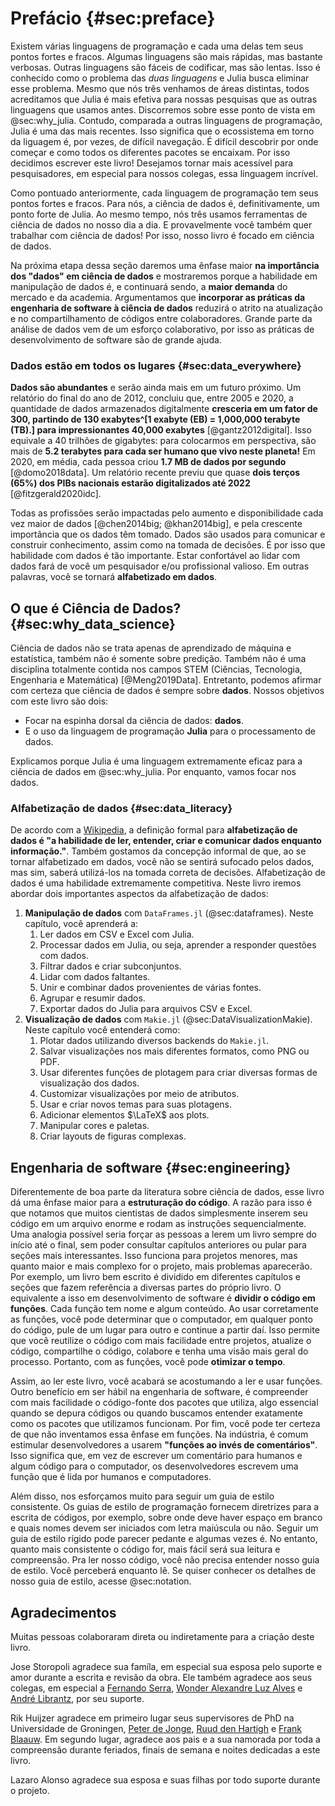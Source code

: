 # Prefácio {#sec:preface}

Existem várias linguagens de programação e cada uma delas tem seus pontos fortes e fracos.
Algumas linguagens são mais rápidas, mas bastante verbosas.
Outras linguagens são fáceis de codificar, mas são lentas. Isso é conhecido como o problema das *duas linguagens* e Julia busca eliminar esse problema.
Mesmo que nós três venhamos de áreas distintas, todos acreditamos que Julia é mais efetiva para nossas pesquisas que as outras linguagens que usamos antes.
Discorremos sobre esse ponto de vista em @sec:why_julia.
Contudo, comparada a outras linguagens de programação, Julia é uma das mais recentes.
Isso significa que o ecossistema em torno da liguagem é, por vezes, de difícil navegação.
É difícil descobrir por onde começar e como todos os diferentes pacotes se encaixam.
Por isso decidimos escrever este livro!
Desejamos tornar mais acessível para pesquisadores, em especial para nossos colegas, essa linguagem incrível.

Como pontuado anteriormente, cada linguagem de programação tem seus pontos fortes e fracos.
Para nós, a ciência de dados é, definitivamente, um ponto forte de Julia.
Ao mesmo tempo, nós três usamos ferramentas de ciência de dados no nosso dia a dia.
E provavelmente você também quer trabalhar com ciência de dados!
Por isso, nosso livro é focado em ciência de dados.

Na próxima etapa dessa seção daremos uma ênfase maior **na importância dos "dados" em ciência de dados** e mostraremos porque a habilidade em manipulação de dados é, e continuará sendo, a **maior demanda** do mercado e da academia.
Argumentamos que **incorporar as práticas da engenharia de software à ciência de dados** reduzirá o atrito na atualização e no compartilhamento de códigos entre colaboradores. 
Grande parte da análise de dados vem de um esforço colaborativo, por isso as práticas de desenvolvimento de software são de grande ajuda.

### Dados estão em todos os lugares {#sec:data_everywhere}

**Dados são abundantes** e serão ainda mais em um futuro próximo.
Um relatório do final do ano de 2012, concluiu que, entre 2005 e 2020, a quantidade de dados armazenados digitalmente **cresceria em um fator de 300, partindo de 130 exabytes^[1 exabyte (EB) = 1,000,000 terabyte (TB).] para impressionantes 40,000 exabytes** [@gantz2012digital].
Isso equivale a 40 trilhões de gigabytes: para colocarmos em perspectiva, são mais de **5.2 terabytes para cada ser humano que vivo neste planeta!**
Em 2020, em média, cada pessoa criou **1.7 MB de dados por segundo** [@domo2018data].
Um relatório recente previu que quase **dois terços (65%) dos PIBs nacionais estarão digitalizados até 2022** [@fitzgerald2020idc].

Todas as profissões serão impactadas pelo aumento e disponibilidade cada vez maior de dados [@chen2014big; @khan2014big], e pela crescente importância que os dados têm tomado.
Dados são usados para comunicar e construir conhecimento, assim como na tomada de decisões. 
É por isso que habilidade com dados é tão importante.
Estar confortável ao lidar com dados fará de você um pesquisador e/ou profissional valioso. 
Em outras palavras, você se tornará  **alfabetizado em dados**.

## O que é Ciência de Dados? {#sec:why_data_science}

Ciência de dados não se trata apenas de aprendizado de máquina e estatística, também não é somente sobre predição.
Também não é uma disciplina totalmente contida nos campos STEM (Ciências, Tecnologia, Engenharia e Matemática) [@Meng2019Data].
Entretanto, podemos afirmar com certeza que ciência de dados é sempre sobre **dados**.
Nossos objetivos com este livro são dois:

* Focar na espinha dorsal da ciência de dados: **dados**.
* E o uso da linguagem de programação **Julia** para o processamento de dados.

Explicamos porque Julia é uma linguagem extremamente eficaz para a ciência de dados em @sec:why_julia.
Por enquanto, vamos focar nos dados.

### Alfabetização de dados {#sec:data_literacy}

De acordo com a [Wikipedia](https://pt.wikipedia.org/wiki/Alfabetiza%C3%A7%C3%A3o_de_dados), a definição formal para **alfabetização de dados é "a habilidade de ler, entender, criar e comunicar dados enquanto informação."**.
Também gostamos da concepção informal de que, ao se tornar alfabetizado em dados, você não se sentirá sufocado pelos dados, mas sim, saberá utilizá-los na tomada correta de decisões.
Alfabetização de dados é uma habilidade extremamente competitiva.
Neste livro iremos abordar dois importantes aspectos da alfabetização de dados:

1. **Manipulação de dados** com `DataFrames.jl` (@sec:dataframes).
Neste capítulo, você aprenderá a:
    1. Ler dados em CSV e Excel com Julia.
    2. Processar dados em Julia, ou seja, aprender a responder questões com dados.
    3. Filtrar dados e criar subconjuntos.
    4. Lidar com dados faltantes.
    5. Unir e combinar dados provenientes de várias fontes.
    6. Agrupar e resumir dados.
    7. Exportar dados do Julia para arquivos CSV e Excel.
2. **Visualização de dados** com `Makie.jl` (@sec:DataVisualizationMakie).
Neste capítulo você entenderá como:
    1. Plotar dados utilizando diversos backends do `Makie.jl`.
    2. Salvar visualizações nos mais diferentes formatos, como PNG ou PDF.
    3. Usar diferentes funções de plotagem para criar diversas formas de visualização dos dados.
    4. Customizar visualizações por meio de atributos.
    5. Usar e criar novos temas para suas plotagens.
    6. Adicionar elementos $\LaTeX$ aos plots.
    7. Manipular cores e paletas.
    8. Criar layouts de figuras complexas.

## Engenharia de software {#sec:engineering}

Diferentemente de boa parte da literatura sobre ciência de dados, esse livro dá uma ênfase maior para a **estruturação do código**.
A razão para isso é que notamos que muitos cientistas de dados simplesmente inserem seu código em um arquivo enorme e rodam as instruções sequencialmente.
Uma analogia possível seria forçar as pessoas a lerem um livro sempre do início até o final, sem poder consultar capítulos anteriores ou pular para seções mais interessantes.
Isso funciona para projetos menores, mas quanto maior e mais complexo for o projeto, mais problemas aparecerão.
Por exemplo, um livro bem escrito é dividido em diferentes capítulos e seções que fazem referência a diversas partes do próprio livro.
O equivalente a isso em desenvolvimento de software é **dividir o código em funções**.
Cada função tem nome e algum conteúdo.
Ao usar corretamente as funções, você pode determinar que o computador, em qualquer ponto do código, pule de um lugar para outro e continue a partir daí.
Isso permite que você reutilize o código com mais facilidade entre projetos, atualize o código, compartilhe o código, colabore e tenha uma visão mais geral do processo.
Portanto, com as funções, você pode **otimizar o tempo**.

Assim, ao ler este livro, você acabará se acostumando a ler e usar funções.
Outro benefício em ser hábil na engenharia de software, é compreender com mais facilidade o código-fonte dos pacotes que utiliza, algo essencial quando se depura códigos ou quando buscamos entender exatamente como os pacotes que utilizamos funcionam.
Por fim, você pode ter certeza de que não inventamos essa ênfase em funções.
Na indústria, é comum estimular desenvolvedores a usarem **"funções ao invés de comentários"**.
Isso significa que, em vez de escrever um comentário para humanos e algum código para o computador, os desenvolvedores escrevem uma função que é lida por humanos e computadores.

Além disso, nos esforçamos muito para seguir um guia de estilo consistente.
Os guias de estilo de programação fornecem diretrizes para a escrita de códigos, por exemplo, sobre onde deve haver espaço em branco e quais nomes devem ser iniciados com letra maiúscula ou não.
Seguir um guia de estilo rígido pode parecer pedante e algumas vezes é.
No entanto, quanto mais consistente o código for, mais fácil será sua leitura e compreensão.
Pra ler nosso código, você não precisa entender nosso guia de estilo.
Você perceberá enquanto lê.
Se quiser conhecer os detalhes de nosso guia de estilo, acesse @sec:notation.

## Agradecimentos

Muitas pessoas colaboraram direta ou indiretamente para a criação deste livro.

Jose Storopoli agradece sua famíla, em especial sua esposa pelo suporte e amor durante a escrita e revisão da obra.
Ele também agradece aos seus colegas, em especial a [Fernando Serra](https://orcid.org/0000-0002-8178-7313), [Wonder Alexandre Luz Alves](https://orcid.org/0000-0003-0430-950X) e [André Librantz](https://orcid.org/0000-0001-8599-9009), por seu suporte.

Rik Huijzer agradece em primeiro lugar seus supervisores de PhD na Universidade de Groningen, [Peter de Jonge](https://www.rug.nl/staff/peter.de.jonge/), [Ruud den Hartigh](https://www.rug.nl/staff/j.r.den.hartigh/) e [Frank Blaauw](https://frankblaauw.nl/).
Em segundo lugar, agradece aos pais e a sua namorada por toda a compreensão durante feriados, finais de semana e noites dedicadas a este livro. 

Lazaro Alonso agradece sua esposa e suas filhas por todo suporte durante o projeto.
